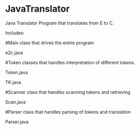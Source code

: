 JavaTranslator
==============


Java Translator Program that translates from E to C.


Includes:

  #Main class that drives the entire program
  
  e2c.java
  
  #Token classes that handles interpretation of different tokens.
  
  Token.java
  
  TK.java
  
  #Scanner class that handles scanning tokens and retrieving 
  
  Scan.java
  
  #Parser class that handles parsing of tokens and translation
  
  Parser.java
